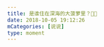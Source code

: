 ```yaml
---
title: 是谁住在深海的大菠萝里？👀🍍
date: 2018-10-05 19:12:26
mCategories: [说说]
type: moment
---
```


<div id="pics-20181005191226"></div>

<script src="/lib/moment/pics.js"></script>
<script>
var data = [
    {"link": "2018-10-05_000000.jpeg", "type": "shuoshuo"},
    {"link": "2018-10-05_000001.jpeg", "type": "shuoshuo"},
    {"link": "2018-10-05_000002.jpeg", "type": "shuoshuo"}
];
picsRender(data, "pics-20181005191226");
</script>
